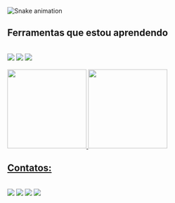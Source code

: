 ![Snake animation](https://github.com/dualsgo/dualsgo/blob/output/github-contribution-grid-snake.svg)

<h2>Ferramentas que estou aprendendo</h2>
<br>
<div>
<img src="https://img.shields.io/badge/HTML5-E34F26?style=for-the-badge&logo=html5&logoColor=white">
<img src="https://img.shields.io/badge/JavaScript-323330?style=for-the-badge&logo=javascript&logoColor=F7DF1E">
<img src="https://img.shields.io/badge/CSS3-1572B6?style=for-the-badge&logo=css3&logoColor=white">
</div>
<br>
<div>
<a href="https://github.com/dualsgo">
<img height="180em" src="https://github-readme-stats.vercel.app/api/top-langs/?username=dualsgo&layout=compact&langs_count=7&theme=dracula"/>
<img height="180em" src="https://github-readme-stats.vercel.app/api?username=dualsgo&show_icons=true&theme=dracula&include_all_commits=true&count_private=true"/>
</div>

<h2>Contatos:</h2>
<br>
<div>
<a href="https://www.youtube.com/channel/UCwSdyLm9Qtp8XzKhyGRJHaw" target="_blank"><img src="https://img.shields.io/badge/YouTube-FF0000?style=for-the-badge&logo=youtube&logoColor=white" target="_blank"></a>
<a href="https://instagram.com/maycondbds" target="_blank"><img src="https://img.shields.io/badge/-Instagram-%23E4405F?style=for-the-badge&logo=instagram&logoColor=white" target="_blank"></a>
<a href = "mailto:contatombds@gmail.com"><img src="https://img.shields.io/badge/Gmail-D14836?style=for-the-badge&logo=gmail&logoColor=white" target="_blank"></a>
<a href="https://www.linkedin.com/in/mdbsilva" target="_blank"><img src="https://img.shields.io/badge/-LinkedIn-%230077B5?style=for-the-badge&logo=linkedin&logoColor=white" target="_blank"></a>   
</div>
